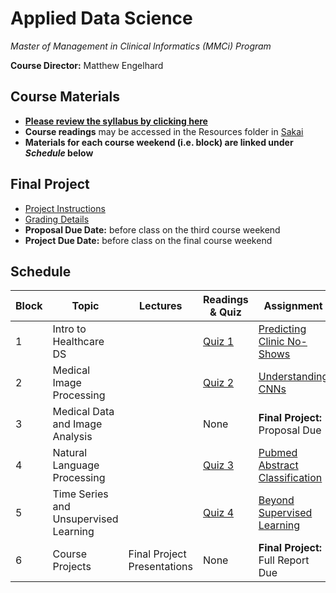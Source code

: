 # Applied Data Science
*Master of Management in Clinical Informatics (MMCi) Program*

**Course Director:** Matthew Engelhard

## Course Materials

- **[Please review the syllabus by clicking here](https://github.com/mengelhard/mmci_applied_ds/blob/master/syllabus.md)**
- **Course readings** may be accessed in the Resources folder in [Sakai](https://sakai.duke.edu)
- **Materials for each course weekend (i.e. block) are linked under *Schedule* below**

## Final Project
- [Project Instructions](https://github.com/mengelhard/mmci_applied_ds/blob/master/final_project.md)
- [Grading Details](https://github.com/mengelhard/mmci_applied_ds/blob/master/final_project_grading.md)
- **Proposal Due Date:** before class on the third course weekend
- **Project Due Date:** before class on the final course weekend

## Schedule

Block | Topic | Lectures | Readings & Quiz | Assignment
--- | --- | --- | --- | ---
1 | Intro to Healthcare DS | | [Quiz 1](https://github.com/mengelhard/mmci_applied_ds/blob/master/quizzes/block1.md) | [Predicting Clinic No-Shows](https://github.com/mengelhard/mmci_applied_ds/blob/master/notebooks/block1_noshows_noncoding.ipynb)
2 | Medical Image Processing | | [Quiz 2](https://github.com/mengelhard/mmci_applied_ds/blob/master/quizzes/block2.md) | [Understanding CNNs](https://github.com/mengelhard/mmci_applied_ds/blob/master/notebooks/block2_mnist_cnn.ipynb)
3 | Medical Data and Image Analysis | | None | **Final Project:** Proposal Due
4 | Natural Language Processing | | [Quiz 3](https://github.com/mengelhard/mmci_applied_ds/blob/master/quizzes/block3.md) | [Pubmed Abstract Classification](https://github.com/mengelhard/mmci_applied_ds/blob/master/notebooks/block3_abstract_classification.ipynb)
5 | Time Series and Unsupervised Learning | | [Quiz 4](https://github.com/mengelhard/mmci_applied_ds/blob/master/quizzes/block4.md) | [Beyond Supervised Learning](https://github.com/mengelhard/mmci_applied_ds/blob/master/notebooks/block4_beyond_supervised_learning.ipynb)
6 | Course Projects | Final Project Presentations | None | **Final Project:** Full Report Due
